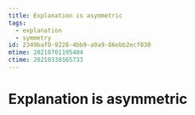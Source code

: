 ```yaml
---
title: Explanation is asymmetric
tags:
  - explanation
  - symmetry
id: 2349baf0-9228-4bb9-a9a9-86ebb2ecf030
mtime: 20210701195404
ctime: 20210330165733
---
```


# Explanation is asymmetric

